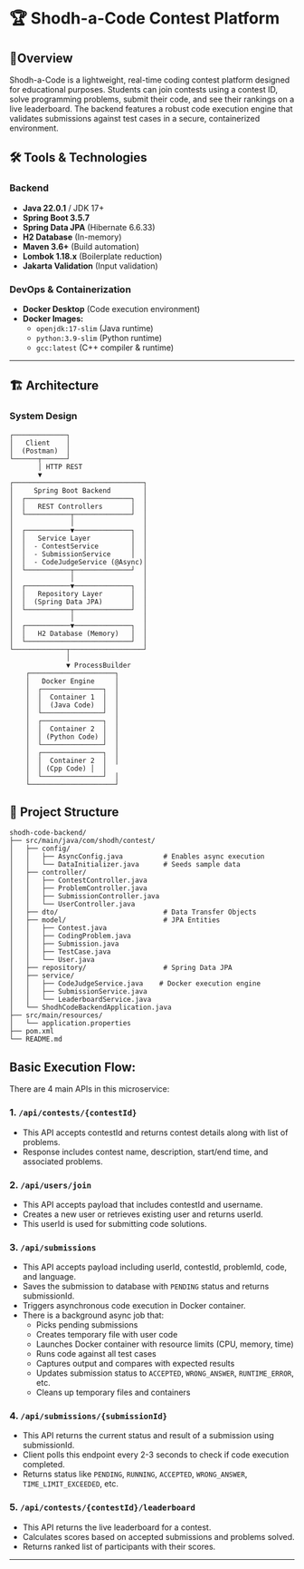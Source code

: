 # 🏆 Shodh-a-Code Contest Platform

## 🎯Overview

 Shodh-a-Code is a lightweight, real-time coding contest platform designed for educational purposes. Students can join contests using a contest ID, solve programming problems, submit their code, and see their rankings on a live leaderboard. The backend features a robust code execution engine that validates submissions against test cases in a secure, containerized environment.

## 🛠️ Tools & Technologies

### Backend
- **Java 22.0.1** / JDK 17+
- **Spring Boot 3.5.7**
- **Spring Data JPA** (Hibernate 6.6.33)
- **H2 Database** (In-memory)
- **Maven 3.6+** (Build automation)
- **Lombok 1.18.x** (Boilerplate reduction)
- **Jakarta Validation** (Input validation)

### DevOps & Containerization
- **Docker Desktop** (Code execution environment)
- **Docker Images:**
    - `openjdk:17-slim` (Java runtime)
    - `python:3.9-slim` (Python runtime)
    - `gcc:latest` (C++ compiler & runtime)

---

## 🏗️ Architecture

### System Design
```
┌─────────────┐
│   Client    │
│  (Postman)  │
└──────┬──────┘
       │ HTTP REST
       ▼
┌────────────────────────────────┐
│     Spring Boot Backend        │
│  ┌──────────────────────────┐  │
│  │   REST Controllers       │  │
│  └───────────┬──────────────┘  │
│              │                 │
│  ┌───────────▼──────────────┐  │
│  │   Service Layer          │  │
│  │  - ContestService        │  │
│  │  - SubmissionService     │  │
│  │  - CodeJudgeService (@Async)│
│  └───────────┬──────────────┘  │
│              │                 │
│  ┌───────────▼──────────────┐  │
│  │   Repository Layer       │  │
│  │  (Spring Data JPA)       │  │
│  └───────────┬──────────────┘  │
│              │                 │
│  ┌───────────▼──────────────┐  │
│  │   H2 Database (Memory)   │  │
│  └──────────────────────────┘  │
└─────────────┬──────────────────┘
              │
              ▼ ProcessBuilder
    ┌─────────────────────┐
    │   Docker Engine     │
    │  ┌───────────────┐  │
    │  │  Container 1  │  │
    │  │  (Java Code)  │  │
    │  └───────────────┘  │
    │  ┌───────────────┐  │
    │  │  Container 2  │  │
    │  │ (Python Code) │  │
    │  └───────────────┘  │
    │  ┌───────────────┐  │
    │  │  Container 2  │  │
    │  │ (Cpp Code) │  │
    │  └───────────────┘  │
    └─────────────────────┘
```
## 📁 Project Structure
```
shodh-code-backend/
├── src/main/java/com/shodh/contest/
│   ├── config/
│   │   ├── AsyncConfig.java          # Enables async execution
│   │   └── DataInitializer.java      # Seeds sample data
│   ├── controller/
│   │   ├── ContestController.java
│   │   ├── ProblemController.java
│   │   ├── SubmissionController.java
│   │   └── UserController.java
│   ├── dto/                          # Data Transfer Objects
│   ├── model/                        # JPA Entities
│   │   ├── Contest.java
│   │   ├── CodingProblem.java
│   │   ├── Submission.java
│   │   ├── TestCase.java
│   │   └── User.java
│   ├── repository/                   # Spring Data JPA
│   ├── service/
│   │   ├── CodeJudgeService.java    # Docker execution engine
│   │   ├── SubmissionService.java
│   │   └── LeaderboardService.java
│   └── ShodhCodeBackendApplication.java
├── src/main/resources/
│   └── application.properties
├── pom.xml
└── README.md
```
## Basic Execution Flow:

There are 4 main APIs in this microservice:

### 1. `/api/contests/{contestId}`
* This API accepts contestId and returns contest details along with list of problems.
* Response includes contest name, description, start/end time, and associated problems.

### 2. `/api/users/join`
* This API accepts payload that includes contestId and username.
* Creates a new user or retrieves existing user and returns userId.
* This userId is used for submitting code solutions.

### 3. `/api/submissions`
* This API accepts payload including userId, contestId, problemId, code, and language.
* Saves the submission to database with `PENDING` status and returns submissionId.
* Triggers asynchronous code execution in Docker container.
* There is a background async job that:
    * Picks pending submissions
    * Creates temporary file with user code
    * Launches Docker container with resource limits (CPU, memory, time)
    * Runs code against all test cases
    * Captures output and compares with expected results
    * Updates submission status to `ACCEPTED`, `WRONG_ANSWER`, `RUNTIME_ERROR`, etc.
    * Cleans up temporary files and containers

### 4. `/api/submissions/{submissionId}`
* This API returns the current status and result of a submission using submissionId.
* Client polls this endpoint every 2-3 seconds to check if code execution completed.
* Returns status like `PENDING`, `RUNNING`, `ACCEPTED`, `WRONG_ANSWER`, `TIME_LIMIT_EXCEEDED`, etc.

### 5. `/api/contests/{contestId}/leaderboard`
* This API returns the live leaderboard for a contest.
* Calculates scores based on accepted submissions and problems solved.
* Returns ranked list of participants with their scores.

---
